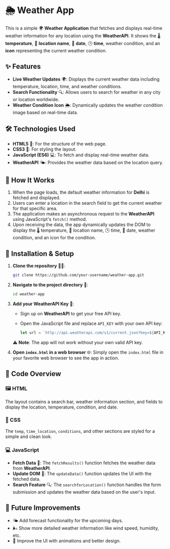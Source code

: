 # 🌦️ Weather App

This is a simple 🌍 **Weather Application** that fetches and displays real-time weather information for any location using the **WeatherAPI**. It shows the 🌡️ **temperature**, 📍 **location name**, 📅 **date**, 🕒 **time**, weather condition, and an **icon** representing the current weather condition.

## ✨ Features

- **Live Weather Updates** 🌍: Displays the current weather data including temperature, location, time, and weather conditions.
- **Search Functionality** 🔍: Allows users to search for weather in any city or location worldwide.
- **Weather Condition Icon** 🌦️: Dynamically updates the weather condition image based on real-time data.

## 🛠️ Technologies Used

- **HTML5** 📝: For the structure of the web page.
- **CSS3** 🎨: For styling the layout.
- **JavaScript (ES6)** 💻: To fetch and display real-time weather data.
- **WeatherAPI** 🌤️: Provides the weather data based on the location query.

## 🚀 How It Works

1. When the page loads, the default weather information for **Delhi** is fetched and displayed.
2. Users can enter a location in the search field to get the current weather for that specific area.
3. The application makes an asynchronous request to the **WeatherAPI** using JavaScript's `fetch()` method.
4. Upon receiving the data, the app dynamically updates the DOM to display the 🌡️ temperature, 📍 location name, 🕒 time, 📅 date, weather condition, and an icon for the condition.

## 🔧 Installation & Setup

1. **Clone the repository** 🧑‍💻:

   ```bash
   git clone https://github.com/your-username/weather-app.git
   ```

2. **Navigate to the project directory** 📂:

   ```bash
   cd weather-app
   ```

3. **Add your WeatherAPI Key** 🔑:
   - Sign up on **WeatherAPI** to get your free API key.
   - Open the JavaScript file and replace `API_KEY` with your own API key:

     ```javascript
     let url = `http://api.weatherapi.com/v1/current.json?key=${API_KEY}&q=${target}&aqi=no`;
     ```

   ⚠️ **Note**: The app will not work without your own valid API key.

4. **Open `index.html` in a web browser** 🌐:
   Simply open the `index.html` file in your favorite web browser to see the app in action.

## 🧩 Code Overview

### 🖼️ HTML

The layout contains a search bar, weather information section, and fields to display the location, temperature, condition, and date.

### 🎨 CSS

The `temp`, `time_location`, `conditions`, and other sections are styled for a simple and clean look.

### 💻 JavaScript

- **Fetch Data** 📡: The `fetchResults()` function fetches the weather data from **WeatherAPI**.
- **Update DOM** 📝: The `updateData()` function updates the UI with the fetched data.
- **Search Feature** 🔍: The `searchforLocation()` function handles the form submission and updates the weather data based on the user's input.


## 🚀 Future Improvements

- 🌤️ Add forecast functionality for the upcoming days.
- 🌬️ Show more detailed weather information like wind speed, humidity, etc.
- 🎨 Improve the UI with animations and better design.

